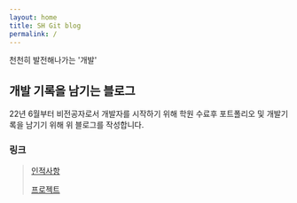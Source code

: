 ```yaml
---
layout: home
title: SH Git blog
permalink: /
---
```


천천히 발전해나가는 '개발'

## 개발 기록을 남기는 블로그

22년 6월부터 비전공자로서 개발자를 시작하기 위해 학원 수료후 포트폴리오 및 개발기록을 남기기 위해 위 블로그를 작성합니다.

### 링크
>[인적사항](/pages/about/)
>
>[프로젝트](/pages/project/)
